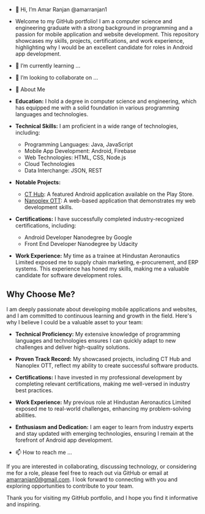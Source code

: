 - 👋 Hi, I’m Amar Ranjan @amarranjan1
- Welcome to my GitHub portfolio! I am a computer science and engineering graduate with a strong background in programming and a passion for mobile application and website development. This repository showcases my skills, projects, certifications, and work experience, highlighting why I would be an excellent candidate for roles in Android app development.

- 🌱 I’m currently learning ...
- 💞️ I’m looking to collaborate on ...


- 👀 About Me

- **Education:** I hold a degree in computer science and engineering, which has equipped me with a solid foundation in various programming languages and technologies.

- **Technical Skills:** I am proficient in a wide range of technologies, including:
  - Programming Languages: Java, JavaScript
  - Mobile App Development: Android, Firebase
  - Web Technologies: HTML, CSS, Node.js
  - Cloud Technologies
  - Data Interchange: JSON, REST

- **Notable Projects:**
  - [CT Hub](https://play.google.com/store/apps/details?id=com.example.cthub): A featured Android application available on the Play Store.
  - [Nanoplex OTT](https://www.nanoplex.tk): A web-based application that demonstrates my web development skills.

- **Certifications:** I have successfully completed industry-recognized certifications, including:
  - Android Developer Nanodegree by Google
  - Front End Developer Nanodegree by Udacity

- **Work Experience:** My time as a trainee at Hindustan Aeronautics Limited exposed me to supply chain marketing, e-procurement, and ERP systems. This experience has honed my skills, making me a valuable candidate for software development roles.

## Why Choose Me?

I am deeply passionate about developing mobile applications and websites, and I am committed to continuous learning and growth in the field. Here's why I believe I could be a valuable asset to your team:

- **Technical Proficiency:** My extensive knowledge of programming languages and technologies ensures I can quickly adapt to new challenges and deliver high-quality solutions.

- **Proven Track Record:** My showcased projects, including CT Hub and Nanoplex OTT, reflect my ability to create successful software products.

- **Certifications:** I have invested in my professional development by completing relevant certifications, making me well-versed in industry best practices.

- **Work Experience:** My previous role at Hindustan Aeronautics Limited exposed me to real-world challenges, enhancing my problem-solving abilities.

- **Enthusiasm and Dedication:** I am eager to learn from industry experts and stay updated with emerging technologies, ensuring I remain at the forefront of Android app development.

- 📫 How to reach me ...

If you are interested in collaborating, discussing technology, or considering me for a role, please feel free to reach out via GitHub or email at amarranjan0@gmail.com. I look forward to connecting with you and exploring opportunities to contribute to your team.

Thank you for visiting my GitHub portfolio, and I hope you find it informative and inspiring.
